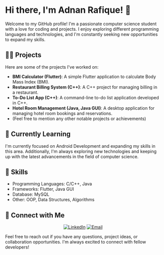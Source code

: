 # Hi there, I'm Adnan Rafique! 👋

Welcome to my GitHub profile! I'm a passionate computer science student with a love for coding and projects. I enjoy exploring different programming languages and technologies, and I'm constantly seeking new opportunities to expand my skills.

<!-- Rest of the README content -->


## 🧑‍💻 Projects

Here are some of the projects I've worked on:

- **BMI Calculator (Flutter)**: A simple Flutter application to calculate Body Mass Index (BMI).
- **Restaurant Billing System (C++)**: A C++ project for managing billing in a restaurant.
- **To-Do List App (C++)**: A command-line to-do list application developed in C++.
- **Hotel Room Management (Java, Java GUI)**: A desktop application for managing hotel room bookings and reservations.
- (Feel free to mention any other notable projects or achievements)

## 🌱 Currently Learning

I'm currently focused on Android Development and expanding my skills in this area. Additionally, I'm always exploring new technologies and keeping up with the latest advancements in the field of computer science.

## 💼 Skills

- Programming Languages: C/C++, Java
- Frameworks: Flutter, Java GUI
- Database: MySQL
- Other: OOP, Data Structures, Algorithms

## 🔗 Connect with Me

<p align="center">
  <a href="https://www.linkedin.com/in/adnan-rafique-700218248/"><img alt="LinkedIn" src="https://img.shields.io/badge/LinkedIn-Adnan%20Rafique-blue?style=flat-square&logo=linkedin"></a>
  <a href="mailto:thedynamiccoder@gmail.com"><img alt="Email" src="https://img.shields.io/badge/Email-thedynamiccoder%40gmail.com-red?style=flat-square&logo=gmail"></a>
</p>

Feel free to reach out if you have any questions, project ideas, or collaboration opportunities. I'm always excited to connect with fellow developers!
